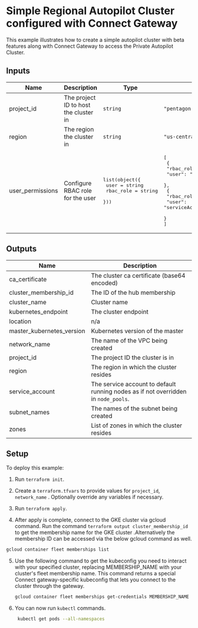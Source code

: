 # Simple Regional Autopilot Cluster configured with Connect Gateway

This example illustrates how to create a simple autopilot cluster with beta features along with Connect Gateway to access the Private Autopilot Cluster.

<!-- BEGINNING OF PRE-COMMIT-TERRAFORM DOCS HOOK -->
## Inputs

| Name | Description | Type | Default | Required |
|------|-------------|------|---------|:--------:|
| project\_id | The project ID to host the cluster in | `string` | `"pentagon-324205"` | no |
| region | The region the cluster in | `string` | `"us-central1"` | no |
| user\_permissions | Configure RBAC role for the user | <pre>list(object({<br>    user      = string<br>    rbac_role = string<br>  }))</pre> | <pre>[<br>  {<br>    "rbac_role": "cluster-admin",<br>    "user": "user:exampleuser@example.com"<br>  },<br>  {<br>    "rbac_role": "cluster-viewer",<br>    "user": "serviceAccount:EXAMPLE_SA@GCP_PROJECT_ID.iam.gserviceaccount.com"<br>  }<br>]</pre> | no |

## Outputs

| Name | Description |
|------|-------------|
| ca\_certificate | The cluster ca certificate (base64 encoded) |
| cluster\_membership\_id | The ID of the hub membership |
| cluster\_name | Cluster name |
| kubernetes\_endpoint | The cluster endpoint |
| location | n/a |
| master\_kubernetes\_version | Kubernetes version of the master |
| network\_name | The name of the VPC being created |
| project\_id | The project ID the cluster is in |
| region | The region in which the cluster resides |
| service\_account | The service account to default running nodes as if not overridden in `node_pools`. |
| subnet\_names | The names of the subnet being created |
| zones | List of zones in which the cluster resides |

<!-- END OF PRE-COMMIT-TERRAFORM DOCS HOOK -->

## Setup

To deploy this example:

1. Run `terraform init`.

2. Create a `terraform.tfvars` to provide values for `project_id`, `network_name` . Optionally override any variables if necessary.

3. Run `terraform apply`.

4. After apply is complete, connect to the GKE cluster via gcloud command. Run the command `terraform output cluster_membership_id` to get the membership name for the GKE cluster .Alternatively the membership ID can be accessed via the below gcloud command as well.

 ```sh
gcloud container fleet memberships list
 ```

5. Use the following command to get the kubeconfig you need to interact with your specified cluster, replacing MEMBERSHIP_NAME with your cluster's fleet membership name. This command returns a special Connect gateway-specific kubeconfig that lets you connect to the cluster through the gateway.
   ```sh
   gcloud container fleet memberships get-credentials MEMBERSHIP_NAME
   ```
6. You can now run `kubectl` commands.

   ```sh
    kubectl get pods --all-namespaces
   ```
